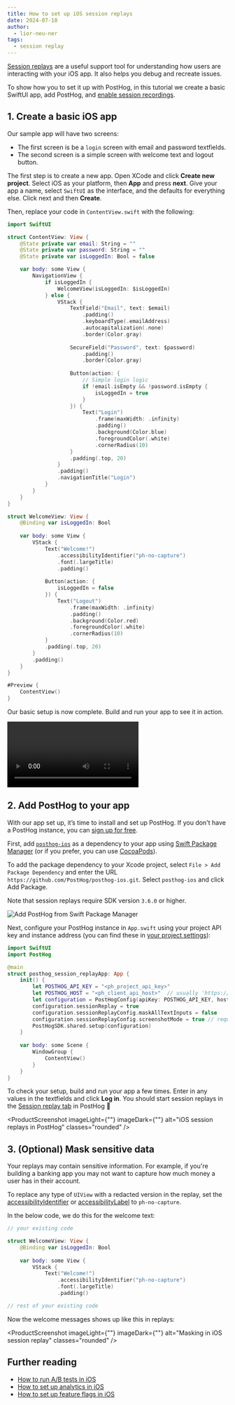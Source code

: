```yaml
---
title: How to set up iOS session replays
date: 2024-07-10
author:
  - lior-neu-ner
tags:
  - session replay
---
```


[Session replays](/session-replay) are a useful support tool for understanding how users are interacting with your iOS app. It also helps you debug and recreate issues. 

To show how you to set it up with PostHog, in this tutorial we create a basic SwiftUI app, add PostHog, and [enable session recordings](/docs/session-replay/mobile#ios).

## 1. Create a basic iOS app

Our sample app will have two screens:

- The first screen is be a `login` screen with email and password textfields.
- The second screen is a simple screen with welcome text and logout button.

The first step is to create a new app. Open XCode and click **Create new project**. Select iOS as your platform, then **App** and press **next**. Give your app a name, select `SwiftUI` as the interface, and the defaults for everything else. Click next and then **Create**.

Then, replace your code in `ContentView.swift` with the following:

```swift file=ContentView.swift
import SwiftUI

struct ContentView: View {
    @State private var email: String = ""
    @State private var password: String = ""
    @State private var isLoggedIn: Bool = false

    var body: some View {
        NavigationView {
            if isLoggedIn {
                WelcomeView(isLoggedIn: $isLoggedIn)
            } else {
                VStack {
                    TextField("Email", text: $email)
                        .padding()
                        .keyboardType(.emailAddress)
                        .autocapitalization(.none)
                        .border(Color.gray)
                    
                    SecureField("Password", text: $password)
                        .padding()
                        .border(Color.gray)
                    
                    Button(action: {
                        // Simple login logic
                        if !email.isEmpty && !password.isEmpty {
                            isLoggedIn = true
                        }
                    }) {
                        Text("Login")
                            .frame(maxWidth: .infinity)
                            .padding()
                            .background(Color.blue)
                            .foregroundColor(.white)
                            .cornerRadius(10)
                    }
                    .padding(.top, 20)
                }
                .padding()
                .navigationTitle("Login")
            }
        }
    }
}

struct WelcomeView: View {
    @Binding var isLoggedIn: Bool
    
    var body: some View {
        VStack {
            Text("Welcome!")
                .accessibilityIdentifier("ph-no-capture")
                .font(.largeTitle)
                .padding()
            
            Button(action: {
                isLoggedIn = false
            }) {
                Text("Logout")
                    .frame(maxWidth: .infinity)
                    .padding()
                    .background(Color.red)
                    .foregroundColor(.white)
                    .cornerRadius(10)
            }
            .padding(.top, 20)
        }
        .padding()
    }
}

#Preview {
    ContentView()
}
```

Our basic setup is now complete. Build and run your app to see it in action.

![Video of basic iOS app setup](https://res.cloudinary.com/dmukukwp6/video/upload/v1720536097/posthog.com/contents/demo-app-ios.mp4)

## 2. Add PostHog to your app

With our app set up, it’s time to install and set up PostHog. If you don't have a PostHog instance, you can [sign up for free](https://us.posthog.com/signup).

First, add [`posthog-ios`](/docs/libraries/ios) as a dependency to your app using [Swift Package Manager](https://developer.apple.com/documentation/xcode/adding-package-dependencies-to-your-app) (or if you prefer, you can use [CocoaPods](/docs/libraries/ios#cocoapods)).

To add the package dependency to your Xcode project, select `File > Add Package Dependency` and enter the URL `https://github.com/PostHog/posthog-ios.git`. Select `posthog-ios` and click Add Package.

Note that session replays require SDK version `3.6.0` or higher.

![Add PostHog from Swift Package Manager](https://res.cloudinary.com/dmukukwp6/image/upload/v1720532354/posthog.com/contents/Screenshot_2024-07-09_at_2.32.30_PM.png)

Next, configure your PostHog instance in `App.swift` using your project API key and instance address (you can find these in [your project settings](https://us.posthog.com/project/settings)):

```swift file=App.swift
import SwiftUI
import PostHog

@main
struct posthog_session_replayApp: App {
    init() {
        let POSTHOG_API_KEY = "<ph_project_api_key>"
        let POSTHOG_HOST = "<ph_client_api_host>"  // usually 'https://us.i.posthog.com' or 'https://eu.i.posthog.com'
        let configuration = PostHogConfig(apiKey: POSTHOG_API_KEY, host: POSTHOG_HOST)
        configuration.sessionReplay = true
        configuration.sessionReplayConfig.maskAllTextInputs = false
        configuration.sessionReplayConfig.screenshotMode = true // required for SwiftUI session replays
        PostHogSDK.shared.setup(configuration)
    }
    
    var body: some Scene {
        WindowGroup {
            ContentView()
        }
    }
}
```

To check your setup, build and run your app a few times. Enter in any values in the textfields and click **Log in**. You should start session replays in the [Session replay tab](https://us.posthog.com/replay/recent) in PostHog 🎉

<ProductScreenshot
  imageLight={""} 
  imageDark={""} 
  alt="iOS session replays in PostHog" 
  classes="rounded"
/>

## 3. (Optional) Mask sensitive data

Your replays may contain sensitive information. For example, if you're building a banking app you may not want to capture how much money a user has in their account.

To replace any type of `UIView` with a redacted version in the replay, set the [accessibilityIdentifier](https://developer.apple.com/documentation/uikit/uiaccessibilityidentification/1623132-accessibilityidentifier) or [accessibilityLabel](https://developer.apple.com/documentation/uikit/uiaccessibilityelement/1619577-accessibilitylabel) to `ph-no-capture`.

In the below code, we do this for the welcome text:

```swift file=ContentView.swift
// your existing code

struct WelcomeView: View {
    @Binding var isLoggedIn: Bool
    
    var body: some View {
        VStack {
            Text("Welcome!")
                .accessibilityIdentifier("ph-no-capture")
                .font(.largeTitle)
                .padding()

// rest of your existing code
```

Now the welcome messages shows up like this in replays:

<ProductScreenshot
  imageLight={""} 
  imageDark={""} 
  alt="Masking in iOS session replay" 
  classes="rounded"
/>

## Further reading

- [How to run A/B tests in iOS](/tutorials/ios-ab-tests)
- [How to set up analytics in iOS](/tutorials/ios-analytics)
- [How to set up feature flags in iOS](/tutorials/ios-feature-flags)
